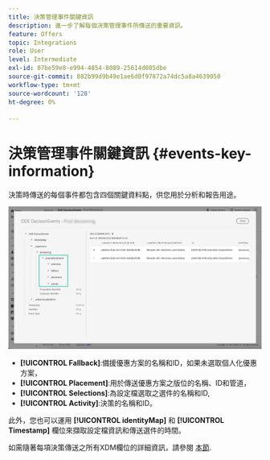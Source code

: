 ```yaml
---
title: 決策管理事件關鍵資訊
description: 進一步了解每個決策管理事件所傳送的重要資訊。
feature: Offers
topic: Integrations
role: User
level: Intermediate
exl-id: 07be59e8-e994-4854-8089-25614d005dbe
source-git-commit: 882b99d9b49e1ae6d0f97872a74dc5a8a4639050
workflow-type: tm+mt
source-wordcount: '128'
ht-degree: 0%

---
```


# 決策管理事件關鍵資訊 {#events-key-information}

決策時傳送的每個事件都包含四個關鍵資料點，供您用於分析和報告用途。

![](../assets/events-dataset-preview.png)

* **[!UICONTROL Fallback]**:備援優惠方案的名稱和ID，如果未選取個人化優惠方案，
* **[!UICONTROL Placement]**:用於傳送優惠方案之版位的名稱、ID和管道，
* **[!UICONTROL Selections]**:為設定檔選取之選件的名稱和ID,
* **[!UICONTROL Activity]**:決策的名稱和ID。

此外，您也可以運用 **[!UICONTROL identityMap]** 和 **[!UICONTROL Timestamp]** 欄位來擷取設定檔資訊和傳送選件的時間。

如需隨著每項決策傳送之所有XDM欄位的詳細資訊，請參閱 [本節](xdm-fields.md).
